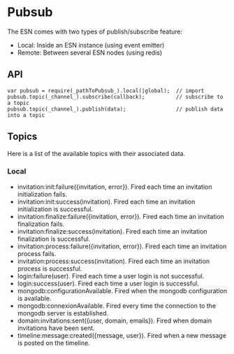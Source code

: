 # Pubsub

The ESN comes with two types of publish/subscribe feature:

- Local: Inside an ESN instance (using event emitter)
- Remote: Between several ESN nodes (using redis)

## API

    var pubsub = require(_pathToPubsub_).local(|global);  // import
    pubsub.topic(_channel_).subscribe(callback);          // subscribe to a topic
    pubsub.topic(_channel_).publish(data);                // publish data into a topic

## Topics

Here is a list of the available topics with their associated data.

### Local

- invitation:init:failure({invitation, error}). Fired each time an invitation initialization fails.
- invitation:init:success(invitation). Fired each time an invitation initialization is successful.
- invitation:finalize:failure({invitation, error}). Fired each time an invitation finalization fails.
- invitation:finalize:success(invitation). Fired each time an invitation finalization is successful.
- invitation:process:failure({invitation, error}). Fired each time an invitation process fails.
- invitation:process:success(invitation). Fired each time an invitation process is successful.
- login:failure(user). Fired each time a user login is not successful.
- login:success(user). Fired each time a user login is successful.
- mongodb:configurationAvailable. Fired when the mongodb configuration is available.
- mongodb:connexionAvailable. Fired every time the connection to the mongodb server is established.
- domain:invitations:sent({user, domain, emails}). Fired when domain invitations have been sent.
- timeline:message:created({message, user}). Fired when a new message is posted on the timeline.